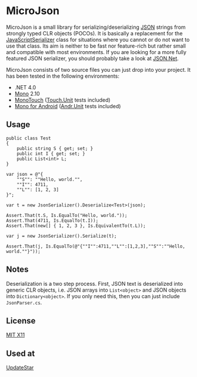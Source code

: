 MicroJson
=========

MicroJson is a small library for serializing/deserializing [JSON](http://www.json.org/) strings from strongly 
typed CLR objects (POCOs). It is basically a replacement for the [JavaScriptSerializer](http://msdn.microsoft.com/en-us/library/system.web.script.serialization.javascriptserializer.aspx)
class for situations where you cannot or do not want to use that class. Its aim is neither to be fast nor feature-rich but
rather small and compatible with most environments.
If you are looking for a more fully featured JSON serializer, you should probably take a look at [JSON.Net](http://json.codeplex.com/).

MicroJson consists of two source files you can just drop into your project. It has been tested in the following environments:

- .NET 4.0
- [Mono](http://www.mono-project.com/Main_Page) 2.10
- [MonoTouch](http://www.xamarin.com) ([Touch.Unit](https://github.com/spouliot/Touch.Unit) tests included)
- [Mono for Android](http://www.xamarin.com) ([Andr.Unit](https://github.com/spouliot/Andr.Unit) tests included)

Usage
-----

	public class Test
    {
        public string S { get; set; }
        public int I { get; set; }
        public List<int> L;
    }

    var json = @"{
        ""S"": ""Hello, world."",
        ""I"": 4711,
        ""L"": [1, 2, 3]
    }";
    
    var t = new JsonSerializer().Deserialize<Test>(json);
    
    Assert.That(t.S, Is.EqualTo("Hello, world."));
    Assert.That(4711, Is.EqualTo(t.I));
    Assert.That(new[] { 1, 2, 3 }, Is.EquivalentTo(t.L));
    
    var j = new JsonSerializer().Serialize(t);
    
    Assert.That(j, Is.EqualTo(@"{""I"":4711,""L"":[1,2,3],""S"":""Hello, world.""}"));

Notes
-----

Deserialization is a two step process. First, JSON text is deserialized into generic CLR objects, i.e.
JSON arrays into `List<object>` and JSON objects into `Dictionary<object>`. If you only need this, then you can
just include `JsonParser.cs`.

License
-------

[MIT X11](http://en.wikipedia.org/wiki/MIT_License)

Used at
---------

[UpdateStar](http://www.updatestar.com/)
